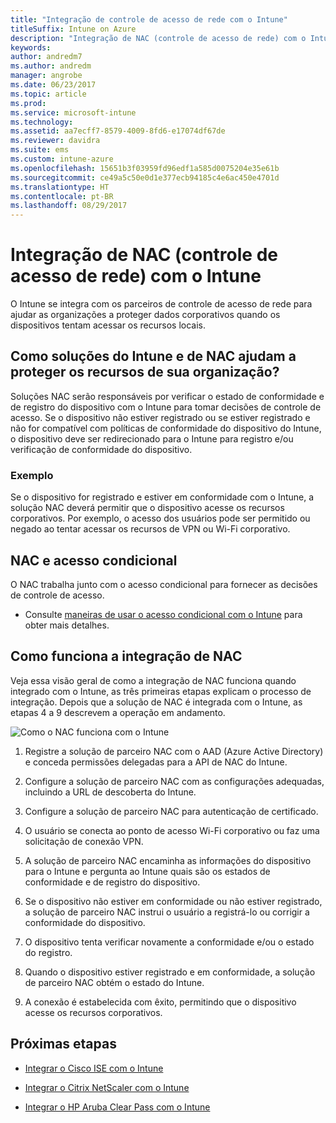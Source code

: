 ```yaml
---
title: "Integração de controle de acesso de rede com o Intune"
titleSuffix: Intune on Azure
description: "Integração de NAC (controle de acesso de rede) com o Intune"
keywords: 
author: andredm7
ms.author: andredm
manager: angrobe
ms.date: 06/23/2017
ms.topic: article
ms.prod: 
ms.service: microsoft-intune
ms.technology: 
ms.assetid: aa7ecff7-8579-4009-8fd6-e17074df67de
ms.reviewer: davidra
ms.suite: ems
ms.custom: intune-azure
ms.openlocfilehash: 15651b3f03959fd96edf1a585d0075204e35e61b
ms.sourcegitcommit: ce49a5c50e0d1e377ecb94185c4e6ac450e4701d
ms.translationtype: HT
ms.contentlocale: pt-BR
ms.lasthandoff: 08/29/2017
---
```

# <a name="network-access-control-nac-integration-with-intune"></a>Integração de NAC (controle de acesso de rede) com o Intune

O Intune se integra com os parceiros de controle de acesso de rede para ajudar as organizações a proteger dados corporativos quando os dispositivos tentam acessar os recursos locais.

## <a name="how-do-intune-and-nac-solutions-help-protect-your-organization-resources"></a>Como soluções do Intune e de NAC ajudam a proteger os recursos de sua organização?

Soluções NAC serão responsáveis por verificar o estado de conformidade e de registro do dispositivo com o Intune para tomar decisões de controle de acesso. Se o dispositivo não estiver registrado ou se estiver registrado e não for compatível com políticas de conformidade do dispositivo do Intune, o dispositivo deve ser redirecionado para o Intune para registro e/ou verificação de conformidade do dispositivo.

### <a name="example"></a>Exemplo

Se o dispositivo for registrado e estiver em conformidade com o Intune, a solução NAC deverá permitir que o dispositivo acesse os recursos corporativos. Por exemplo, o acesso dos usuários pode ser permitido ou negado ao tentar acessar os recursos de VPN ou Wi-Fi corporativo.

## <a name="nac-and-conditional-access"></a>NAC e acesso condicional

O NAC trabalha junto com o acesso condicional para fornecer as decisões de controle de acesso.

- Consulte [maneiras de usar o acesso condicional com o Intune](conditional-access-intune-common-ways-use.md) para obter mais detalhes.

## <a name="how-the-nac-integration-works"></a>Como funciona a integração de NAC

Veja essa visão geral de como a integração de NAC funciona quando integrado com o Intune, as três primeiras etapas explicam o processo de integração. Depois que a solução de NAC é integrada com o Intune, as etapas 4 a 9 descrevem a operação em andamento.

![Como o NAC funciona com o Intune](./media/ca-intune-common-ways-2.png)

1.  Registre a solução de parceiro NAC com o AAD (Azure Active Directory) e conceda permissões delegadas para a API de NAC do Intune.

2.  Configure a solução de parceiro NAC com as configurações adequadas, incluindo a URL de descoberta do Intune.

3.  Configure a solução de parceiro NAC para autenticação de certificado.

4.  O usuário se conecta ao ponto de acesso Wi-Fi corporativo ou faz uma solicitação de conexão VPN.

5.  A solução de parceiro NAC encaminha as informações do dispositivo para o Intune e pergunta ao Intune quais são os estados de conformidade e de registro do dispositivo.

6.  Se o dispositivo não estiver em conformidade ou não estiver registrado, a solução de parceiro NAC instrui o usuário a registrá-lo ou corrigir a conformidade do dispositivo.

7.  O dispositivo tenta verificar novamente a conformidade e/ou o estado do registro.

8.  Quando o dispositivo estiver registrado e em conformidade, a solução de parceiro NAC obtém o estado do Intune.

9.  A conexão é estabelecida com êxito, permitindo que o dispositivo acesse os recursos corporativos.

## <a name="next-steps"></a>Próximas etapas

-   [Integrar o Cisco ISE com o Intune](http://www.cisco.com/c/en/us/td/docs/security/ise/2-1/admin_guide/b_ise_admin_guide_21/b_ise_admin_guide_20_chapter_01000.html)

-   [Integrar o Citrix NetScaler com o Intune](http://docs.citrix.com/en-us/netscaler-gateway/12/microsoft-intune-integration/configuring-network-access-control-device-check-for-netscaler-gateway-virtual-server-for-single-factor-authentication-deployment.html)

-   [Integrar o HP Aruba Clear Pass com o Intune](https://support.arubanetworks.com/Documentation/tabid/77/DMXModule/512/Command/Core_Download/Default.aspx?EntryId=23757)
